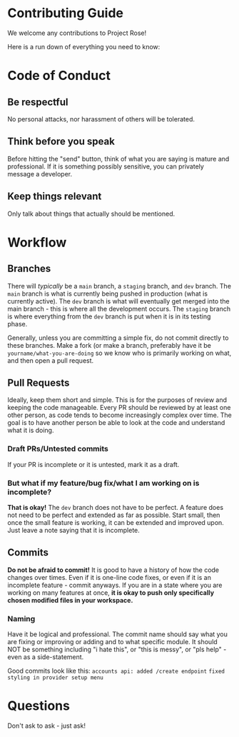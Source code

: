 # Contributing Guide
We welcome any contributions to Project Rose!

Here is a run down of everything you need to know:

# Code of Conduct
## Be respectful
No personal attacks, nor harassment of others will be tolerated.
## Think before you speak
Before hitting the "send" button, think of what you are saying is mature and professional. If it is something possibly sensitive, you can privately message a developer.
## Keep things relevant
Only talk about things that actually should be mentioned.

# Workflow
## Branches
There will *typically* be a `main` branch, a `staging` branch, and `dev` branch. The `main` branch is what is currently being pushed in production (what is currently active). The `dev` branch is what will eventually get merged into the main branch - this is where all the development occurs. The `staging` branch is where everything from the `dev` branch is put when it is in its testing phase.

Generally, unless you are committing a simple fix, do not commit directly to these branches. Make a fork (or make a branch, preferably have it be `yourname/what-you-are-doing` so we know who is primarily working on what, and then open a pull request.

## Pull Requests
Ideally, keep them short and simple. This is for the purposes of review and keeping the code manageable. Every PR should be reviewed by at least one other person, as code tends to become increasingly complex over time. The goal is to have another person be able to look at the code and understand what it is doing.

### Draft PRs/Untested commits
If your PR is incomplete or it is untested, mark it as a draft.

### But what if my feature/bug fix/what I am working on is incomplete?
**That is okay!** The `dev` branch does not have to be perfect. A feature does not need to be perfect and extended as far as possible. Start small, then once the small feature is working, it can be extended and improved upon. Just leave a note saying that it is incomplete.

## Commits
**Do not be afraid to commit!** It is good to have a history of how the code changes over times. Even if it is one-line code fixes, or even if it is an incomplete feature - commit anyways. If you are in a state where you are working on many features at once, **it is okay to push only specifically chosen modified files in your workspace.**

### Naming
Have it be logical and professional. The commit name should say what you are fixing or improving or adding and to what specific module. It should NOT be something including "i hate this", or "this is messy", or "pls help" - even as a side-statement.

Good commits look like this:
`accounts api: added /create endpoint`
`fixed styling in provider setup menu`

# Questions
Don't ask to ask - just ask!
